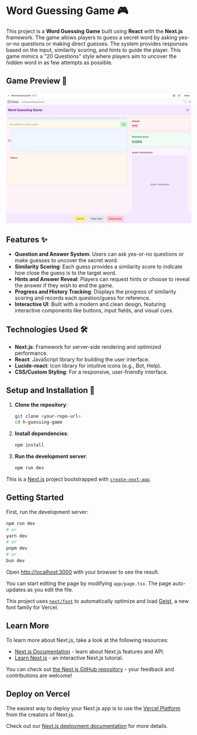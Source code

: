 # Word Guessing Game 🎮

This project is a **Word Guessing Game** built using **React** with the **Next.js** framework. The game allows players to guess a secret word by asking yes-or-no questions or making direct guesses. The system provides responses based on the input, similarity scoring, and hints to guide the player. This game mimics a "20 Questions" style where players aim to uncover the hidden word in as few attempts as possible.

## Game Preview 🎉

![Word Guessing Game Screenshot](./images/game-screenshot.png)

## Features ✨

- **Question and Answer System**: Users can ask yes-or-no questions or make guesses to uncover the secret word.
- **Similarity Scoring**: Each guess provides a similarity score to indicate how close the guess is to the target word.
- **Hints and Answer Reveal**: Players can request hints or choose to reveal the answer if they wish to end the game.
- **Progress and History Tracking**: Displays the progress of similarity scoring and records each question/guess for reference.
- **Interactive UI**: Built with a modern and clean design, featuring interactive components like buttons, input fields, and visual cues.

## Technologies Used 🛠️

- **Next.js**: Framework for server-side rendering and optimized performance.
- **React**: JavaScript library for building the user interface.
- **Lucide-react**: Icon library for intuitive icons (e.g., Bot, Help).
- **CSS/Custom Styling**: For a responsive, user-friendly interface.

## Setup and Installation 🚀

1. **Clone the repository**:
   ```bash
   git clone <your-repo-url>
   cd h-guessing-game

2. **Install dependencies**:
   ```bash
   npm install
   ```

3. **Run the development server**:
   ```bash
   npm run dev
   ```  



   

This is a [Next.js](https://nextjs.org) project bootstrapped with [`create-next-app`](https://nextjs.org/docs/app/api-reference/cli/create-next-app).

## Getting Started

First, run the development server:

```bash
npm run dev
# or
yarn dev
# or
pnpm dev
# or
bun dev
```

Open [http://localhost:3000](http://localhost:3000) with your browser to see the result.

You can start editing the page by modifying `app/page.tsx`. The page auto-updates as you edit the file.

This project uses [`next/font`](https://nextjs.org/docs/app/building-your-application/optimizing/fonts) to automatically optimize and load [Geist](https://vercel.com/font), a new font family for Vercel.

## Learn More

To learn more about Next.js, take a look at the following resources:

- [Next.js Documentation](https://nextjs.org/docs) - learn about Next.js features and API.
- [Learn Next.js](https://nextjs.org/learn) - an interactive Next.js tutorial.

You can check out [the Next.js GitHub repository](https://github.com/vercel/next.js) - your feedback and contributions are welcome!

## Deploy on Vercel

The easiest way to deploy your Next.js app is to use the [Vercel Platform](https://vercel.com/new?utm_medium=default-template&filter=next.js&utm_source=create-next-app&utm_campaign=create-next-app-readme) from the creators of Next.js.

Check out our [Next.js deployment documentation](https://nextjs.org/docs/app/building-your-application/deploying) for more details.


